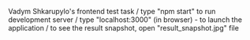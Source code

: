 Vadym Shkarupylo's frontend test task /
type "npm start" to run development server /
type "localhost:3000" (in browser) - to launch the application /
to see the result snapshot, open "result_snapshot.jpg" file
